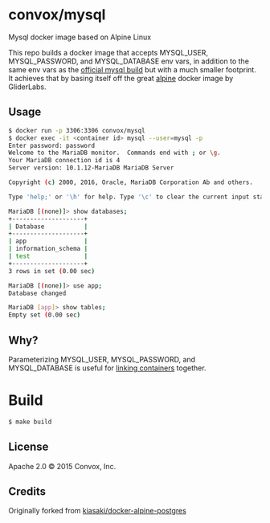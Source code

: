 # convox/mysql

Mysql docker image based on Alpine Linux

This repo builds a docker image that accepts MYSQL_USER, MYSQL_PASSWORD,
and MYSQL_DATABASE env vars, in addition to the same env vars as the
[official mysql build](https://registry.hub.docker.com/_/mysql/) but
with a much smaller footprint. It achieves that by basing itself off the great
[alpine](https://github.com/gliderlabs/docker-alpine) docker image by GliderLabs.

## Usage

```bash
$ docker run -p 3306:3306 convox/mysql
$ docker exec -it <container id> mysql --user=mysql -p
Enter password: password
Welcome to the MariaDB monitor.  Commands end with ; or \g.
Your MariaDB connection id is 4
Server version: 10.1.12-MariaDB MariaDB Server

Copyright (c) 2000, 2016, Oracle, MariaDB Corporation Ab and others.

Type 'help;' or '\h' for help. Type '\c' to clear the current input statement.

MariaDB [(none)]> show databases;
+--------------------+
| Database           |
+--------------------+
| app                |
| information_schema |
| test               |
+--------------------+
3 rows in set (0.00 sec)

MariaDB [(none)]> use app;
Database changed

MariaDB [app]> show tables;
Empty set (0.00 sec)
```

## Why?

Parameterizing MYSQL_USER, MYSQL_PASSWORD, and MYSQL_DATABASE is useful
for [linking containers](https://docs.docker.com/userguide/dockerlinks/) together.

# Build

```bash
$ make build
```

## License

Apache 2.0 &copy; 2015 Convox, Inc.

## Credits

Originally forked from [kiasaki/docker-alpine-postgres](https://github.com/kiasaki/docker-alpine-postgres)
